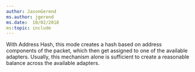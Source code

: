 ```yaml
---
author: JasonGerend
ms.author: jgerend
ms.date:  10/02/2018
ms:topic: include
---
```


With Address Hash, this mode creates a hash based on address components of the packet, which then get assigned to one of the available adapters. Usually, this mechanism alone is sufficient to create a reasonable balance across the available adapters.